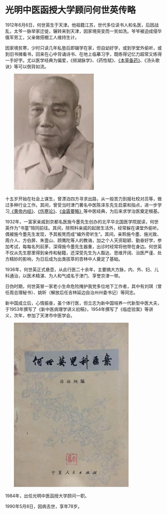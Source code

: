 # 光明中医函授大学顾问何世英传略

1912年6月6日，何世英生于天津。他祖籍江苏，世代多位读书人和名医，后因战乱，太爷一脉举家迁徙，辗转来到天津，因家境突变而一贫如洗。爷爷被迫成侵华俄军劳工，父亲做搭棚工人维持生计。

因家境贫寒，少时只读几年私塾后即辍学在家，但自幼好学，或到学堂外偷听，或到旧书摊看书，回来在心中背诵诗书、在地上临摹习字，既练得记忆力超常又练得一手好字。尤以医学经典为偏爱，《频湖脉学》、《药性赋》、[《本草备药》](http://www.gmzywx.com/NewsDetail/1130054.html)、《汤头歌诀》等可以倒背如流。

　　![img](img/20190615135913aa0fbe.png)

十五岁开始在社会上谋生，曾漂泊四方寻求出路，从一般苦力到报社校对员等，做过多种行业工作。其间，曾受当时津门著名中医陈泽东先生启蒙和指点，进一步学习[《黄帝内经》](http://www.gmzywx.com/NewsDetail/1122341.html)、[《伤寒论》](http://www.gmzywx.com/NewsDetail/1130351.html)、[《金匮要略》](http://www.gmzywx.com/NewsDetail/1131129.html)等中医经典，为后来求学治医奠定根基。

1932年，一富家亲戚到京都名医施今墨先生创办的北平华北国医学院就读，何世英作为“书童”陪同前往。其间，除照料亲戚的起居生活外，经常躲在课堂外偷听。偶被施今墨先生发现，予其板凳而成“编外旁听生”。其间，亲聆施今墨、施光致、周介人、方伯屏、朱壹山、顾鹰陀等人的教诲，加之个人天资聪颖、勤奋好学，参加考试，每每名列前茅，深得施今墨先生器重，出诊时经常将他带在身边。何世英不仅从先生那里得到亲传和秘籍，还深受先生为人豁达、思维开阔、治医严谨、处方精妙的影响，为日后成为出类拔萃的杏林中人奠定了基础。

1936年，何世英正式悬壶，从此行医二十余年，主要搞大方脉，内、外、妇、儿科通治，以医术精湛、为人和气成名于津门、享誉京津一带。

日伪时期，何世英冒一家老小生命危险掩护我党多位地下工作者，其中有刘琪（曾任周总理秘书）、姚昕（解放后任吉林延边自治州州委书记）等同志。

新中国成立后，心情振奋，虽个体行医，但立志为新中国培养一代新型中医大夫，于1953年撰写了《新中医病理学讲义初稿》，1954年撰写了《临症验案》等讲义，次年，参加了天津市中医学会。

　　![img](img/201906151359136b288f.png)

1984年，出任光明中医函授大学顾问一职。

1990年5月8日，因病去世，享年78岁。